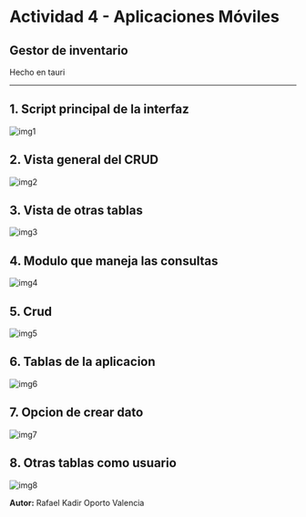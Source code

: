 # Actividad 4 - Aplicaciones Móviles

## Gestor de inventario
Hecho en tauri

---
## 1. Script principal de la interfaz
![img1](./Imagenes/1.png)

## 2. Vista general del CRUD
![img2](./Imagenes/2.png)

## 3. Vista de otras tablas
![img3](./Imagenes/3.png)

## 4. Modulo que maneja las consultas
![img4](./Imagenes/4.png)

## 5. Crud
![img5](./Imagenes/5.png)

## 6. Tablas de la aplicacion
![img6](./Imagenes/6.png)

## 7. Opcion de crear dato
![img7](./Imagenes/7.png)

## 8. Otras tablas como usuario
![img8](./Imagenes/8.png)

**Autor:** Rafael Kadir Oporto Valencia
